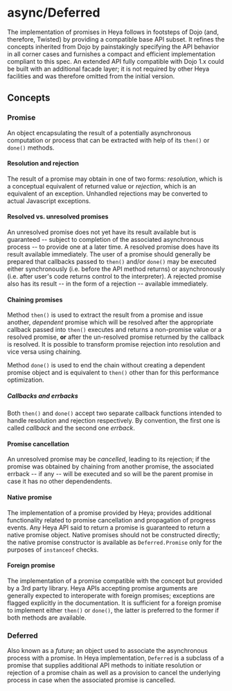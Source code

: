 # async/Deferred

The implementation of promises in Heya follows in footsteps of Dojo (and, therefore, Twisted) by providing
a compatible base API subset. It refines the concepts inherited from Dojo by painstakingly specifying the
API behavior in all corner cases and furnishes a compact and efficient implementation compliant to this spec.
An extended API fully compatible with Dojo 1.x could be built with an additional facade layer; it is not
required by other Heya facilities and was therefore omitted from the initial version.

## Concepts

### Promise

An object encapsulating the result of a potentially asynchronous computation or process that can be extracted 
with help of its ```then()``` or ```done()``` methods. 

#### Resolution and rejection

The result of a promise may obtain in one of two forms: *resolution*, which is a conceptual equivalent of returned
value or *rejection*, which is an equivalent of an exception. Unhandled rejections may be converted to actual
Javascript exceptions.

#### Resolved vs. unresolved promises

An unresolved promise does not yet have its result available but is guaranteed -- subject to completion of the
associated asynchronous process -- to provide one at a later time. A resolved promise does have its result available
immediately. The user of a promise should generally be prepared that callbacks passed to ```then()``` and/or ```done()``` 
may be executed either synchronously (i.e. before the API method returns) or asynchronously (i.e. after user's code 
returns control to the interpreter). A rejected promise also has its result -- in the form of a rejection -- available 
immediately.

#### Chaining promises

Method ```then()``` is used to extract the result from a promise and issue another, *dependent* promise which will be 
resolved after the appropriate callback passed into ```then()``` executes and returns a non-promise value or a resolved 
promise, **or** after the un-resolved promise returned by the callback is resolved. It is possible to transform promise 
rejection into resolution and vice versa using chaining. 

Method ```done()``` is used to end the chain without creating a dependent promise object and is equivalent to ```then()``` 
other than for this performance optimization.

##### Callbacks and errbacks

Both ```then()``` and ```done()``` accept two separate callback functions intended to handle resolution and rejection
respectively. By convention, the first one is called *callback* and the second one *errback*.

#### Promise cancellation

An unresolved promise may be *cancelled*, leading to its rejection; if the promise was obtained by chaining from another
promise, the associated errback -- if any -- will be executed and so will be the parent promise in case it has no other
dependendents.

#### Native promise

The implementation of a promise provided by Heya; provides additional functionality related to promise 
cancellation and propagation of progress events. Any Heya API said to return a promise is guaranteed to return 
a native promise object. Native promises should not be constructed directly; the native promise constructor is 
available as ```Deferred.Promise``` only for the purposes of ```instanceof``` checks.

#### Foreign promise

The implementation of a promise compatible with the concept but provided by a 3rd party library. Heya APIs 
accepting promise arguments are generally expected to interoperate with foreign promises; exceptions are flagged
explicitly in the documentation. It is sufficient for a foreign promise to implement either ```then()``` or
```done()```, the latter is preferred to the former if both methods are available.

### Deferred

Also known as a *future*; an object used to associate the asynchronous process with a promise. In Heya implementation,
```Deferred``` is a subclass of a promise that supplies additional API methods to initiate resolution or rejection
of a promise chain as well as a provision to cancel the underlying process in case when the associated promise is 
cancelled.
